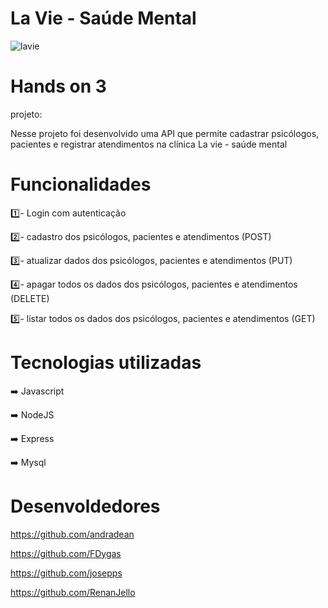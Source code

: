 # La Vie - Saúde Mental

![lavie](https://user-images.githubusercontent.com/109110750/190664207-742d5d1a-e0e7-45e4-9b25-af8cb41cb8c1.png)



# Hands on 3

projeto:

Nesse projeto foi desenvolvido uma API que permite cadastrar psicólogos, pacientes e registrar atendimentos na clínica La vie - saúde mental


# Funcionalidades

:one:- Login com autenticação 

:two:- cadastro dos  psicólogos, pacientes e atendimentos (POST)

:three:- atualizar dados dos psicólogos, pacientes e atendimentos (PUT)

:four:- apagar todos os dados dos psicólogos, pacientes e atendimentos (DELETE)

:five:- listar todos os dados dos psicólogos, pacientes e atendimentos (GET)

# Tecnologias utilizadas

:arrow_right: Javascript

:arrow_right: NodeJS

:arrow_right: Express

:arrow_right: Mysql

# Desenvoldedores 

https://github.com/andradean

https://github.com/FDygas

https://github.com/josepps

https://github.com/RenanJello



